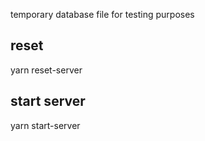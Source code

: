 temporary database file for testing purposes

## reset

yarn reset-server

## start server

yarn start-server

